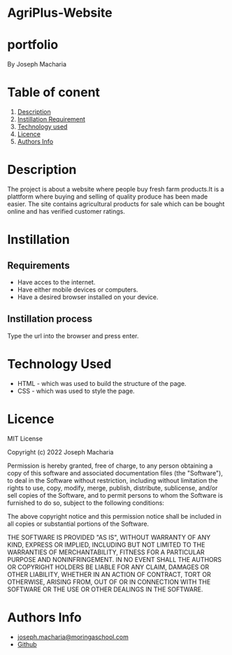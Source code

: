 # AgriPlus-Website

# portfolio
  By Joseph Macharia
  
# Table of conent

1. [Description](#description)
2. [Instillation Requirement](#instillation)
3. [Technology used](#technology-used)
4. [Licence](#licence)
5. [Authors Info](#authors-info)



# Description
 The project is about a website where people buy fresh farm products.It is a plattform where buying and selling of quality produce has been made easier. The site contains agricultural products for sale which can be bought online and has verified customer ratings.

# Instillation

## Requirements
* Have acces to the internet.
* Have either mobile devices or computers.
* Have a desired browser installed on your device.

## Instillation process
Type the url into the browser and press enter.

# Technology Used
* HTML - which was used to build the structure of the page.
* CSS - which was used to style the page.


# Licence
MIT License

Copyright (c) 2022 Joseph Macharia

Permission is hereby granted, free of charge, to any person obtaining a copy of this software and associated documentation files (the "Software"), to deal in the Software without restriction, including without limitation the rights to use, copy, modify, merge, publish, distribute, sublicense, and/or sell copies of the Software, and to permit persons to whom the Software is furnished to do so, subject to the following conditions:

The above copyright notice and this permission notice shall be included in all copies or substantial portions of the Software.

THE SOFTWARE IS PROVIDED "AS IS", WITHOUT WARRANTY OF ANY KIND, EXPRESS OR IMPLIED, INCLUDING BUT NOT LIMITED TO THE WARRANTIES OF MERCHANTABILITY, FITNESS FOR A PARTICULAR PURPOSE AND NONINFRINGEMENT. IN NO EVENT SHALL THE AUTHORS OR COPYRIGHT HOLDERS BE LIABLE FOR ANY CLAIM, DAMAGES OR OTHER LIABILITY, WHETHER IN AN ACTION OF CONTRACT, TORT OR OTHERWISE, ARISING FROM, OUT OF OR IN CONNECTION WITH THE SOFTWARE OR THE USE OR OTHER DEALINGS IN THE SOFTWARE.
# Authors Info
* [joseph.macharia@moringaschool.com](#gmail.com)
* [Github](https://github.com/Josekariz)

